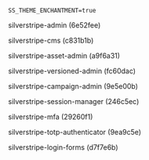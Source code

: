 ```
SS_THEME_ENCHANTMENT=true
```

silverstripe-admin (6e52fee) 

silverstripe-cms (c831b1b)

silverstripe-asset-admin (a9f6a31)

silverstripe-versioned-admin (fc60dac)

silverstripe-campaign-admin (9e5e00b)

silverstripe-session-manager (246c5ec)

silverstripe-mfa (29260f1)

silverstripe-totp-authenticator (9ea9c5e)

silverstripe-login-forms (d7f7e6b)
